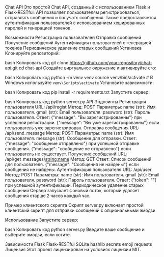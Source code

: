 Chat API
Это простой Chat API, созданный с использованием Flask и Flask-RESTful. API позволяет пользователям регистрироваться, отправлять сообщения и получать сообщения. Также предоставляется аутентификация пользователей с использованием хешированных паролей и генерацией токенов.

Возможности
Регистрация пользователей
Отправка сообщений
Получение сообщений
Аутентификация пользователей с генерацией токенов
Периодическое удаление старых сообщений
Установка
Клонируйте репозиторий:

bash
Копировать код
git clone https://github.com/your-repository/chat-api.git
cd chat-api
Создайте виртуальное окружение и активируйте его:

bash
Копировать код
python -m venv venv
source venv/bin/activate  # В Windows используйте `venv\Scripts\activate`
Установите зависимости:

bash
Копировать код
pip install -r requirements.txt
Запустите сервер:

bash
Копировать код
python server.py
API Эндпоинты
Регистрация пользователя
URL: /api/regist
Метод: POST
Параметры:
name (str): Имя пользователя.
gmail (str): Email пользователя.
password (str): Пароль пользователя.
Ответ:
{"message": "Вы зарегистрированны"} при успешной регистрации.
{"message": "Вы уже зарегистрированны"} если пользователь уже зарегистрирован.
Отправка сообщения
URL: /api/send_message
Метод: POST
Параметры:
name (str): Имя пользователя.
message (str): Сообщение для отправки.
Ответ:
{"message": "сообщение отправлено"} при успешной отправке сообщения.
{"message": "сообщение не отправлено"} если пользователь не существует.
Получение сообщений
URL: /api/get_messages/<string:name>
Метод: GET
Ответ:
Список сообщений для пользователя.
{"message": "Сообщения не найдены"} если сообщения не найдены.
Аутентификация пользователя
URL: /api/user
Метод: POST
Параметры:
name (str): Имя пользователя.
gmail (str): Email пользователя.
password (str): Пароль пользователя.
Ответ:
{"token": "<token>"} при успешной аутентификации.
Периодическое удаление старых сообщений
Сервер запускает фоновый поток, который удаляет сообщения старше 2 часов каждый час.

Пример клиентского скрипта
Скрипт server.py включает простой клиентский скрипт для отправки сообщений с опциональными эмодзи.

Использование
Запустите сервер:

bash
Копировать код
python server.py
Введите ваше сообщение и выберите эмодзи, если хотите.

Зависимости
Flask
Flask-RESTful
SQLite
hashlib
secrets
emoji
requests
Лицензия
Этот проект лицензирован на условиях лицензии MIT.